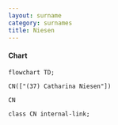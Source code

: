 ```yaml
---
layout: surname
category: surnames
title: Niesen
---
```


#### Chart

```mermaid
flowchart TD;

CN(["(37) Catharina Niesen"])

CN

class CN internal-link;

```
